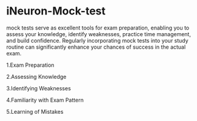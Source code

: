 # iNeuron-Mock-test

mock tests serve as excellent tools for exam preparation, enabling you to assess your knowledge, identify weaknesses, practice time management, and build confidence. Regularly incorporating mock tests into your study routine can significantly enhance your chances of success in the actual exam.

1.Exam Preparation

2.Assessing Knowledge

3.Identifying Weaknesses

4.Familiarity with Exam Pattern

5.Learning of Mistakes
